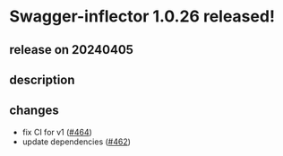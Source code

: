 # Swagger-inflector 1.0.26 released!

## release on 20240405

## description

## changes

* fix CI for v1 (<a class="issue-link js-issue-link" data-error-text="Failed to load title" data-id="2227732926" data-permission-text="Title is private" data-url="https://github.com/swagger-api/swagger-inflector/issues/464" data-hovercard-type="pull_request" data-hovercard-url="/swagger-api/swagger-inflector/pull/464/hovercard" href="https://github.com/swagger-api/swagger-inflector/pull/464">#464</a>)
* update dependencies (<a class="issue-link js-issue-link" data-error-text="Failed to load title" data-id="2227425483" data-permission-text="Title is private" data-url="https://github.com/swagger-api/swagger-inflector/issues/462" data-hovercard-type="pull_request" data-hovercard-url="/swagger-api/swagger-inflector/pull/462/hovercard" href="https://github.com/swagger-api/swagger-inflector/pull/462">#462</a>)

